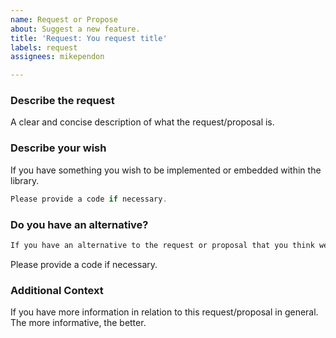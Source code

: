 ```yaml
---
name: Request or Propose
about: Suggest a new feature.
title: 'Request: You request title'
labels: request
assignees: mikependon

---
```


### Describe the request

A clear and concise description of what the request/proposal is.

### Describe your wish

If you have something you wish to be implemented or embedded within the library.

```csharp
Please provide a code if necessary.
```

### Do you have an alternative?

```csharp
If you have an alternative to the request or proposal that you think we cannot implement within the library.
```

Please provide a code if necessary.

### Additional Context

If you have more information in relation to this request/proposal in general. The more informative, the better.
